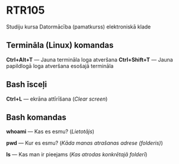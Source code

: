 # RTR105
Studiju kursa Datormācība (pamatkurss) elektroniskā klade
## Termināla (Linux) komandas
**Ctrl+Alt+T** — Jauna termināla loga atveršana
**Ctrl+Shift+T** — Jauna papildlogā loga atveršana esošajā termināla

## Bash īsceļi
**Ctrl+L** — ekrāna attīrīšana (*Clear screen*)

## Bash komandas
**whoami** — Kas es esmu? (*Lietotājs*)

**pwd** — Kur es esmu? (*Kāda manas atrašanas adrese (folderis)*)

**ls** — Kas man ir pieejams (*Kas atrodas konkrētajā folderī*)
